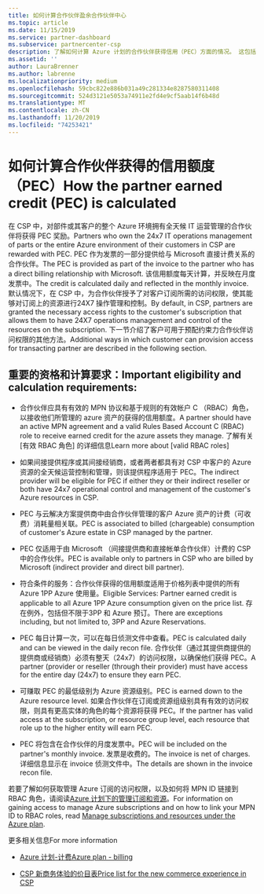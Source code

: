 ```yaml
---
title: 如何计算合作伙伴盈余合作伙伴中心
ms.topic: article
ms.date: 11/15/2019
ms.service: partner-dashboard
ms.subservice: partnercenter-csp
description: 了解如何计算 Azure 计划的合作伙伴获得信用（PEC）方面的情况。 这包括合作伙伴和间接提供商的资格要求。
ms.assetid: ''
author: LauraBrenner
ms.author: labrenne
ms.localizationpriority: medium
ms.openlocfilehash: 59cbc822e886b031a49c281334e8287580311408
ms.sourcegitcommit: 524d3121e5053a74911e2fd4e9cf5aab14f6b48d
ms.translationtype: MT
ms.contentlocale: zh-CN
ms.lasthandoff: 11/20/2019
ms.locfileid: "74253421"
---
```

# <a name="how-the-partner-earned-credit-pec-is-calculated"></a><span data-ttu-id="48c47-104">如何计算合作伙伴获得的信用额度（PEC）</span><span class="sxs-lookup"><span data-stu-id="48c47-104">How the partner earned credit (PEC) is calculated</span></span>


<span data-ttu-id="48c47-105">在 CSP 中，对部件或其客户的整个 Azure 环境拥有全天候 IT 运营管理的合作伙伴将获得 PEC 奖励。</span><span class="sxs-lookup"><span data-stu-id="48c47-105">Partners who own the 24x7 IT operations management of parts or the entire Azure environment of their customers in CSP are rewarded with PEC.</span></span> <span data-ttu-id="48c47-106">PEC 作为发票的一部分提供给与 Microsoft 直接计费关系的合作伙伴。</span><span class="sxs-lookup"><span data-stu-id="48c47-106">The PEC is provided as part of the invoice to the partner who has a direct billing relationship with Microsoft.</span></span> <span data-ttu-id="48c47-107">该信用额度每天计算，并反映在月度发票中。</span><span class="sxs-lookup"><span data-stu-id="48c47-107">The credit is calculated daily and reflected in the monthly invoice.</span></span> <span data-ttu-id="48c47-108">默认情况下，在 CSP 中，为合作伙伴授予了对客户订阅所需的访问权限，使其能够对订阅上的资源进行24X7 操作管理和控制。</span><span class="sxs-lookup"><span data-stu-id="48c47-108">By default, in CSP, partners are granted the necessary access rights to the customer's subscription that allows them to have 24X7 operations management and control of the resources on the subscription.</span></span> <span data-ttu-id="48c47-109">下一节介绍了客户可用于预配约束力合作伙伴访问权限的其他方法。</span><span class="sxs-lookup"><span data-stu-id="48c47-109">Additional ways in which customer can provision access for transacting partner are described in the following section.</span></span>   


## <a name="important-eligibility-and-calculation-requirements"></a><span data-ttu-id="48c47-110">重要的资格和计算要求：</span><span class="sxs-lookup"><span data-stu-id="48c47-110">Important eligibility and calculation requirements:</span></span>

- <span data-ttu-id="48c47-111">合作伙伴应具有有效的 MPN 协议和基于规则的有效帐户 C （RBAC）角色，以接收他们所管理的 azure 资产的获得的信用额度。</span><span class="sxs-lookup"><span data-stu-id="48c47-111">A partner should have an active MPN agreement and a valid Rules Based Account C (RBAC) role to receive earned credit for the azure assets they manage.</span></span> <span data-ttu-id="48c47-112">了解有关 [有效 RBAC 角色] 的详细信息</span><span class="sxs-lookup"><span data-stu-id="48c47-112">Learn more about [valid RBAC roles]</span></span>

- <span data-ttu-id="48c47-113">如果间接提供程序或其间接经销商，或者两者都具有对 CSP 中客户的 Azure 资源的全天候运营控制和管理，则该提供程序适用于 PEC。</span><span class="sxs-lookup"><span data-stu-id="48c47-113">The indirect provider will be eligible for PEC if either they or their indirect reseller or both have 24x7 operational control and management of the customer's Azure resources in CSP.</span></span>

- <span data-ttu-id="48c47-114">PEC 与云解决方案提供商中由合作伙伴管理的客户 Azure 资产的计费（可收费）消耗量相关联。</span><span class="sxs-lookup"><span data-stu-id="48c47-114">PEC is associated to billed (chargeable) consumption of customer's Azure estate in CSP managed by the partner.</span></span> 

- <span data-ttu-id="48c47-115">PEC 仅适用于由 Microsoft （间接提供商和直接帐单合作伙伴）计费的 CSP 中的合作伙伴。</span><span class="sxs-lookup"><span data-stu-id="48c47-115">PEC is available only to partners in CSP who are billed by Microsoft (indirect provider and direct bill partner).</span></span>

- <span data-ttu-id="48c47-116">符合条件的服务：合作伙伴获得的信用额度适用于价格列表中提供的所有 Azure 1PP Azure 使用量。</span><span class="sxs-lookup"><span data-stu-id="48c47-116">Eligible Services: Partner earned credit is applicable to all Azure 1PP Azure consumption given on the price list.</span></span> <span data-ttu-id="48c47-117">存在例外，包括但不限于3PP 和 Azure 预订。</span><span class="sxs-lookup"><span data-stu-id="48c47-117">There are exceptions including, but not limited to, 3PP and Azure Reservations.</span></span>

- <span data-ttu-id="48c47-118">PEC 每日计算一次，可以在每日侦测文件中查看。</span><span class="sxs-lookup"><span data-stu-id="48c47-118">PEC is calculated daily and can be viewed in the daily recon file.</span></span> <span data-ttu-id="48c47-119">合作伙伴（通过其提供商提供的提供商或经销商）必须有整天（24x7）的访问权限，以确保他们获得 PEC。</span><span class="sxs-lookup"><span data-stu-id="48c47-119">A partner (provider or reseller (through their provider) must have access for the entire day (24x7) to ensure they earn PEC.</span></span>

- <span data-ttu-id="48c47-120">可赚取 PEC 的最低级别为 Azure 资源级别。</span><span class="sxs-lookup"><span data-stu-id="48c47-120">PEC is earned down to the Azure resource level.</span></span> <span data-ttu-id="48c47-121">如果合作伙伴在订阅或资源组级别具有有效的访问权限，则具有更高实体的角色的每个资源将获得 PEC。</span><span class="sxs-lookup"><span data-stu-id="48c47-121">If the partner has valid access at the subscription, or resource group level, each resource that role up to the higher entity will earn PEC.</span></span> 

- <span data-ttu-id="48c47-122">PEC 将包含在合作伙伴的月度发票中。</span><span class="sxs-lookup"><span data-stu-id="48c47-122">PEC will be included on the partner's monthly invoice.</span></span> <span data-ttu-id="48c47-123">发票是收费的。</span><span class="sxs-lookup"><span data-stu-id="48c47-123">The invoice is net of charges.</span></span> <span data-ttu-id="48c47-124">详细信息显示在 invoice 侦测文件中。</span><span class="sxs-lookup"><span data-stu-id="48c47-124">The details are shown in the invoice recon file.</span></span>

<span data-ttu-id="48c47-125">若要了解如何获取管理 Azure 订阅的访问权限，以及如何将 MPN ID 链接到 RBAC 角色，请阅读[Azure 计划下的管理订阅和资源](azure-plan-manage.md)。</span><span class="sxs-lookup"><span data-stu-id="48c47-125">For information on gaining access to manage Azure subscriptions and on how to link your MPN ID to RBAC roles, read [Manage subscriptions and resources under the Azure plan](azure-plan-manage.md).</span></span>

<span data-ttu-id="48c47-126">更多相关信息</span><span class="sxs-lookup"><span data-stu-id="48c47-126">For more information</span></span>

- [<span data-ttu-id="48c47-127">Azure 计划-计费</span><span class="sxs-lookup"><span data-stu-id="48c47-127">Azure plan - billing</span></span>](azure-plan-billing.md)

- [<span data-ttu-id="48c47-128">CSP 新商务体验的价目表</span><span class="sxs-lookup"><span data-stu-id="48c47-128">Price list for the new commerce experience in CSP </span></span>](azure-plan-price-list.md)